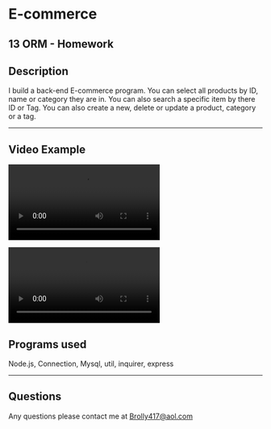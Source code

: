# E-commerce

13 ORM - Homework
--- 


## Description
I build a back-end E-commerce program. You can select all products by ID, name or category they are in. You can also search a specific item by there ID or Tag. You can also create a new, delete or update a product, category or a tag.   

---

## Video Example

![video example part 1](./video_example/ecomm_part1.mp4)

![video example part 2](./video_example/ecomm_part2.mp4)


## Programs used
Node.js, Connection, Mysql, util,  inquirer, express

---

## Questions
Any questions please contact me at Brolly417@aol.com
